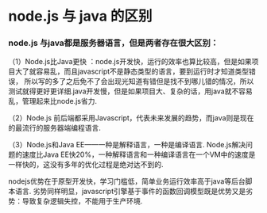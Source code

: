 # node.js 与 java 的区别

### node.js 与java都是服务器语言，但是两者存在很大区别：

（1）Node.js比Java更快 ：node.js开发快，运行的效率也算比较高，但是如果项目大了就容易乱，而且javascript不是静态类型的语言，要到运行时才知道类型错误，
所以写的多了之后免不了会出现光知道有错但是找不到哪儿错的情况，所以测试就得更好更详细.java开发慢，但是如果项目大、复杂的话，用java就不容易乱，管理起来比node.js省力.

（2）Node.js 前后端都采用Javascript，代表未来发展的趋势，而java则是现在的最流行的服务器端编程语言.

（3）Node.js和Java EE——一种是解释语言，一种是编译语言.
Node.js解决问题的速度比Java EE快20%，一种解释语言和一种编译语言在一个VM中的速度是一样快的，这没有多年的优化过程是绝对达不到的.



nodejs优势在于原型开发快，学习门槛低，简单业务运行效率高于java等后台脚本语言. 
劣势同样明显，javascript引擎基于事件的函数回调模型既是优势又是劣势：导致复杂逻辑失控，不能用于生产环境.